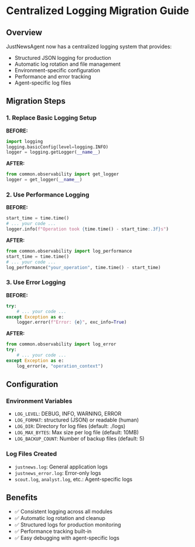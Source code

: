 # Centralized Logging Migration Guide

## Overview
JustNewsAgent now has a centralized logging system that provides:
- Structured JSON logging for production
- Automatic log rotation and file management
- Environment-specific configuration
- Performance and error tracking
- Agent-specific log files

## Migration Steps

### 1. Replace Basic Logging Setup
**BEFORE:**
```python
import logging
logging.basicConfig(level=logging.INFO)
logger = logging.getLogger(__name__)
```

**AFTER:**
```python
from common.observability import get_logger
logger = get_logger(__name__)
```

### 2. Use Performance Logging
**BEFORE:**
```python
start_time = time.time()
# ... your code ...
logger.info(f"Operation took {time.time() - start_time:.3f}s")
```

**AFTER:**
```python
from common.observability import log_performance
start_time = time.time()
# ... your code ...
log_performance("your_operation", time.time() - start_time)
```

### 3. Use Error Logging
**BEFORE:**
```python
try:
    # ... your code ...
except Exception as e:
    logger.error(f"Error: {e}", exc_info=True)
```

**AFTER:**
```python
from common.observability import log_error
try:
    # ... your code ...
except Exception as e:
    log_error(e, "operation_context")
```

## Configuration

### Environment Variables
- `LOG_LEVEL`: DEBUG, INFO, WARNING, ERROR
- `LOG_FORMAT`: structured (JSON) or readable (human)
- `LOG_DIR`: Directory for log files (default: ./logs)
- `LOG_MAX_BYTES`: Max size per log file (default: 10MB)
- `LOG_BACKUP_COUNT`: Number of backup files (default: 5)

### Log Files Created
- `justnews.log`: General application logs
- `justnews_error.log`: Error-only logs
- `scout.log`, `analyst.log`, etc.: Agent-specific logs

## Benefits
- ✅ Consistent logging across all modules
- ✅ Automatic log rotation and cleanup
- ✅ Structured logs for production monitoring
- ✅ Performance tracking built-in
- ✅ Easy debugging with agent-specific logs
